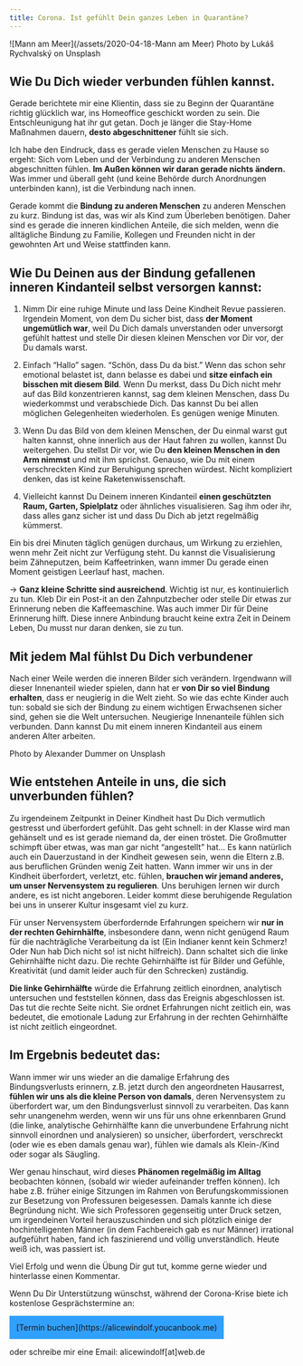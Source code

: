 ```yaml
---
title: Corona. Ist gefühlt Dein ganzes Leben in Quarantäne?
---
```


![Mann am Meer](/assets/2020-04-18-Mann am Meer)
Photo by Lukáš Rychvalský on Unsplash

## Wie Du Dich wieder verbunden fühlen kannst.
Gerade berichtete mir eine Klientin, dass sie zu Beginn der Quarantäne richtig glücklich war, ins Homeoffice geschickt worden zu sein. Die Entschleunigung hat ihr gut getan. Doch je länger die Stay-Home Maßnahmen dauern, **desto abgeschnittener** fühlt sie sich. 

Ich habe den Eindruck, dass es gerade vielen Menschen zu Hause so ergeht: Sich vom Leben und der Verbindung zu anderen Menschen abgeschnitten fühlen. **Im Außen können wir daran gerade nichts ändern.** Was immer und überall geht (und keine Behörde durch Anordnungen unterbinden kann), ist die Verbindung nach innen. 

Gerade kommt die **Bindung zu anderen Menschen** zu anderen Menschen zu kurz. Bindung ist das, was wir als Kind zum Überleben benötigen. Daher sind es gerade die inneren kindlichen Anteile, die sich melden, wenn die alltägliche Bindung zu Familie, Kollegen und Freunden nicht in der gewohnten Art und Weise stattfinden kann. 

## Wie Du Deinen aus der Bindung gefallenen inneren Kindanteil selbst versorgen kannst: 
1. Nimm Dir eine ruhige Minute und lass Deine Kindheit Revue passieren. Irgendein Moment, von dem Du sicher bist, dass **der Moment ungemütlich war**, weil Du Dich damals unverstanden oder unversorgt gefühlt hattest und stelle Dir diesen kleinen Menschen vor Dir vor, der Du damals warst. 

2. Einfach “Hallo” sagen. “Schön, dass Du da bist.” Wenn das schon sehr emotional belastet ist, dann belasse es dabei und **sitze einfach ein bisschen mit diesem Bild**. Wenn Du merkst, dass Du Dich nicht mehr auf das Bild konzentrieren kannst, sag dem kleinen Menschen, dass Du wiederkommst und verabschiede Dich. Das kannst Du bei allen möglichen Gelegenheiten wiederholen. Es genügen wenige Minuten. 

3. Wenn Du das Bild von dem kleinen Menschen, der Du einmal warst gut halten kannst, ohne innerlich aus der Haut fahren zu wollen, kannst Du weitergehen. Du stellst Dir vor, wie Du **den kleinen Menschen in den Arm nimmst** und mit ihm sprichst. Genauso, wie Du mit einem verschreckten Kind zur Beruhigung sprechen würdest. Nicht kompliziert denken, das ist keine Raketenwissenschaft. 

4. Vielleicht kannst Du Deinem inneren Kindanteil **einen geschützten Raum, Garten, Spielplatz** oder ähnliches visualisieren. Sag ihm oder ihr, dass alles ganz sicher ist und dass Du Dich ab jetzt regelmäßig kümmerst. 

Ein bis drei Minuten täglich genügen durchaus, um Wirkung zu erziehlen, wenn mehr Zeit nicht zur Verfügung steht. Du kannst die Visualisierung beim Zähneputzen, beim Kaffeetrinken, wann immer Du gerade einen Moment geistigen Leerlauf hast, machen. 

→ **Ganz kleine Schritte sind ausreichend**. Wichtig ist nur, es kontinuierlich zu tun.
Kleb Dir ein Post-it an den Zahnputzbecher oder stelle Dir etwas zur Erinnerung neben die Kaffeemaschine. Was auch immer Dir für Deine Erinnerung hilft. Diese innere Anbindung braucht keine extra Zeit in Deinem Leben, Du musst nur daran denken, sie zu tun. 

## Mit jedem Mal fühlst Du Dich verbundener
Nach einer Weile werden die inneren Bilder sich verändern. Irgendwann will dieser Innenanteil wieder spielen, dann hat er **von Dir so viel Bindung erhalten**, dass er neugierig in die Welt zieht. So wie das echte Kinder auch tun: sobald sie sich der Bindung zu einem wichtigen Erwachsenen sicher sind, gehen sie die Welt untersuchen. Neugierige Innenanteile fühlen sich verbunden. Dann kannst Du mit einem inneren Kindanteil aus einem anderen Alter arbeiten. 


Photo by Alexander Dummer on Unsplash

## Wie entstehen Anteile in uns, die sich unverbunden fühlen?
Zu irgendeinem Zeitpunkt in Deiner Kindheit hast Du Dich vermutlich gestresst und überfordert gefühlt. Das geht schnell: in der Klasse wird man gehänselt und es ist gerade niemand da, der einen tröstet. Die Großmutter schimpft über etwas, was man gar nicht “angestellt” hat... Es kann natürlich auch ein Dauerzustand in der Kindheit gewesen sein, wenn die Eltern z.B. aus beruflichen Gründen wenig Zeit hatten. Wann immer wir uns in der Kindheit überfordert, verletzt, etc. fühlen, **brauchen wir jemand anderes, um unser Nervensystem zu regulieren**. Uns beruhigen lernen wir durch andere, es ist nicht angeboren. Leider kommt diese beruhigende Regulation bei uns in unserer Kultur insgesamt viel zu kurz. 

Für unser Nervensystem überfordernde Erfahrungen speichern wir **nur in der rechten Gehirnhälfte**, insbesondere dann, wenn nicht genügend Raum für die nachträgliche Verarbeitung da ist (Ein Indianer kennt kein Schmerz! Oder Nun hab Dich nicht so! ist nicht hilfreich).  Dann schaltet sich die linke Gehirnhälfte nicht dazu. Die rechte Gehirnhälfte ist für Bilder und Gefühle, Kreativität (und damit leider auch für den Schrecken) zuständig. 

**Die linke Gehirnhälfte** würde die Erfahrung zeitlich einordnen, analytisch untersuchen und feststellen können, dass das Ereignis abgeschlossen ist. Das tut die rechte Seite nicht. Sie ordnet Erfahrungen nicht zeitlich ein, was bedeutet, die emotionale Ladung zur Erfahrung in der rechten Gehirnhälfte ist nicht zeitlich eingeordnet. 

## Im Ergebnis bedeutet das:
Wann immer wir uns wieder an die damalige Erfahrung des Bindungsverlusts erinnern, z.B. jetzt durch den angeordneten Hausarrest, **fühlen wir uns als die kleine Person von damals**, deren Nervensystem zu überfordert war, um den Bindungsverlust sinnvoll zu verarbeiten. Das kann sehr unangenehm werden, wenn wir uns für uns ohne erkennbaren Grund (die linke, analytische Gehirnhälfte kann die unverbundene Erfahrung nicht sinnvoll einordnen und analysieren) so unsicher, überfordert, verschreckt (oder wie es eben damals genau war),  fühlen wie damals als Klein-/Kind oder sogar als Säugling. 

Wer genau hinschaut, wird dieses **Phänomen regelmäßig im Alltag** beobachten können, (sobald wir wieder aufeinander treffen können). Ich habe z.B. früher einige Sitzungen im Rahmen von Berufungskommissionen zur Besetzung von Professuren beigesessen. Damals kannte ich diese Begründung nicht. Wie sich Professoren gegenseitig unter Druck setzen, um irgendeinen Vorteil herauszuschinden und sich plötzlich einige der hochintelligenten Männer (in dem Fachbereich gab es nur Männer) irrational aufgeführt haben, fand ich faszinierend und völlig unverständlich. Heute weiß ich, was passiert ist. 

Viel Erfolg und wenn die Übung Dir gut tut, komme gerne wieder und hinterlasse einen Kommentar. 

Wenn Du Dir Unterstützung wünschst, während der Corona-Krise biete ich kostenlose Gesprächstermine an:

<span style='display:inline-block;padding:12px;background:#30A0ff'>
[Termin buchen](https://alicewindolf.youcanbook.me)
</span>

oder schreibe mir eine Email: alicewindolf[at]web.de 



